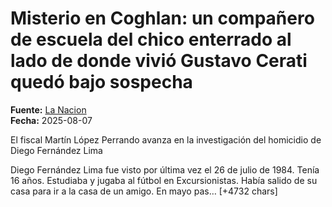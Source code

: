 # Misterio en Coghlan: un compañero de escuela del chico enterrado al lado de donde vivió Gustavo Cerati quedó bajo sospecha

**Fuente:** [La Nacion](https://www.lanacion.com.ar/seguridad/misterio-en-coghlan-un-companero-de-escuela-del-chico-enterrado-al-lado-de-donde-vivio-gustavo-nid07082025/)  
**Fecha:** 2025-08-07

El fiscal Martín López Perrando avanza en la investigación del homicidio de Diego Fernández Lima

Diego Fernández Lima fue visto por última vez el 26 de julio de 1984. Tenía 16 años. Estudiaba y jugaba al fútbol en Excursionistas. Había salido de su casa para ir a la casa de un amigo. En mayo pas… [+4732 chars]
